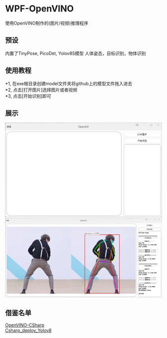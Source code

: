 # WPF-OpenVINO
使用OpenVINO制作的(图片/视频)推理程序

## 预设
内置了TinyPose, PicoDet, Yolov8S模型
人体姿态，目标识别，物体识别

## 使用教程
*1, 在exe根目录创建model文件夹将github上的模型文件拖入进去<br>
*2, 点击[打开图片]选择图片或者视频<br>
*3, 点击[开始识别]即可

## 展示
![image](https://github.com/hyydsz/WPF-OpenVINO/blob/master/demo/main.png)
![image](https://github.com/hyydsz/WPF-OpenVINO/blob/master/demo/demo1.png)

## 借鉴名单
[OpenVINO-CSharp](https://github.com/guojin-yan/OpenVINO-CSharp-API/tree/csharp3.0)<br>
[Csharp_deploy_Yolov8](https://github.com/guojin-yan/Csharp_deploy_Yolov8)
